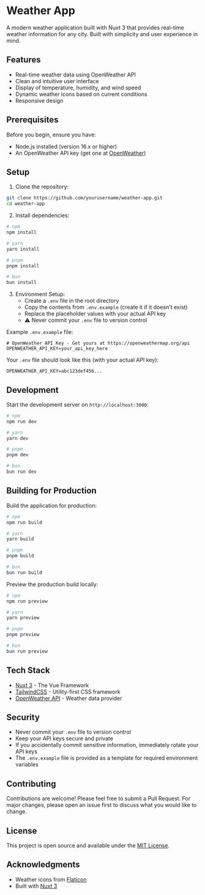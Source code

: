 # Weather App

A modern weather application built with Nuxt 3 that provides real-time weather information for any city. Built with simplicity and user experience in mind.

## Features

- Real-time weather data using OpenWeather API
- Clean and intuitive user interface
- Display of temperature, humidity, and wind speed
- Dynamic weather icons based on current conditions
- Responsive design

## Prerequisites

Before you begin, ensure you have:
- Node.js installed (version 16.x or higher)
- An OpenWeather API key (get one at [OpenWeather](https://openweathermap.org/api))

## Setup

1. Clone the repository:
```bash
git clone https://github.com/yourusername/weather-app.git
cd weather-app
```

2. Install dependencies:
```bash
# npm
npm install

# yarn
yarn install

# pnpm
pnpm install

# bun
bun install
```

3. Environment Setup:
   - Create a `.env` file in the root directory
   - Copy the contents from `.env.example` (create it if it doesn't exist)
   - Replace the placeholder values with your actual API key
   - ⚠️ Never commit your `.env` file to version control

Example `.env.example` file:
```env
# OpenWeather API Key - Get yours at https://openweathermap.org/api
OPENWEATHER_API_KEY=your_api_key_here
```

Your `.env` file should look like this (with your actual API key):
```env
OPENWEATHER_API_KEY=abc123def456...
```

## Development

Start the development server on `http://localhost:3000`:

```bash
# npm
npm run dev

# yarn
yarn dev

# pnpm
pnpm dev

# bun
bun run dev
```

## Building for Production

Build the application for production:

```bash
# npm
npm run build

# yarn
yarn build

# pnpm
pnpm build

# bun
bun run build
```

Preview the production build locally:

```bash
# npm
npm run preview

# yarn
yarn preview

# pnpm
pnpm preview

# bun
bun run preview
```

## Tech Stack

- [Nuxt 3](https://nuxt.com/) - The Vue Framework
- [TailwindCSS](https://tailwindcss.com/) - Utility-first CSS framework
- [OpenWeather API](https://openweathermap.org/api) - Weather data provider

## Security

- Never commit your `.env` file to version control
- Keep your API keys secure and private
- If you accidentally commit sensitive information, immediately rotate your API keys
- The `.env.example` file is provided as a template for required environment variables

## Contributing

Contributions are welcome! Please feel free to submit a Pull Request. For major changes, please open an issue first to discuss what you would like to change.

## License

This project is open source and available under the [MIT License](LICENSE).

## Acknowledgments

- Weather icons from [Flaticon](https://www.flaticon.com/)
- Built with [Nuxt 3](https://nuxt.com/)
